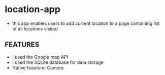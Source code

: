 # location-app

- this app enables users to add current location to a page containing list of all locations visited

## FEATURES
- I used the Google map API
- I used the SQLite database for data storage
- Native feauture: Camera
